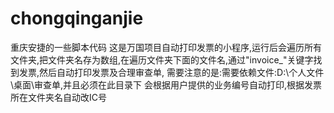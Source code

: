 # chongqinganjie
重庆安捷的一些脚本代码
这是万国项目自动打印发票的小程序,运行后会遍历所有文件夹,把文件夹名存为数组,在遍历文件夹下面的文件名,通过"invoice_"关键字找到发票,然后自动打印发票及合理审查单,
需要注意的是:需要依赖文件:D:\个人文件\桌面\审查单,并且必须在此目录下
会根据用户提供的业务编号自动打印,根据发票所在文件夹名自动改IC号
